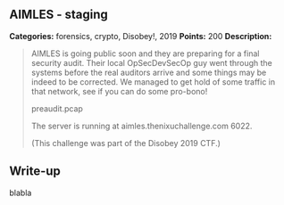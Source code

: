 ## AIMLES - staging

**Categories:** forensics, crypto, Disobey!, 2019
**Points:** 200
**Description:**

>  AIMLES is going public soon and they are preparing for a final
>  security audit. Their local OpSecDevSecOp guy went through the
>  systems before the real auditors arrive and some things may be
>  indeed to be corrected. We managed to get hold of some traffic in
>  that network, see if you can do some pro-bono!
>  
>  preaudit.pcap
>  
>  The server is running at aimles.thenixuchallenge.com 6022.
>  
>  (This challenge was part of the Disobey 2019 CTF.)
>  


## Write-up

blabla

